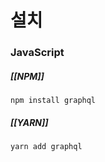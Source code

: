 # 설치
### JavaScript
##### [[NPM]]
```
npm install graphql
```
##### [[YARN]]
```
yarn add graphql
```